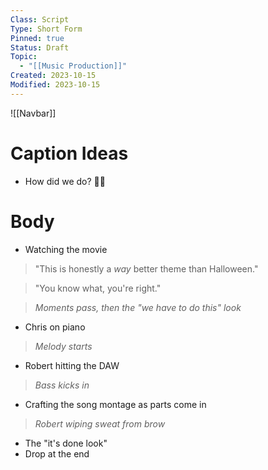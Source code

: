 ```yaml
---
Class: Script
Type: Short Form
Pinned: true
Status: Draft
Topic:
  - "[[Music Production]]"
Created: 2023-10-15
Modified: 2023-10-15
---
```


![[Navbar]]

# Caption Ideas

 - How did we do? 🧐👺

# Body

- Watching the movie

> "This is honestly a *way* better theme than Halloween."

> "You know what, you're right."

> *Moments pass, then the "we have to do this" look*

- Chris on piano

> *Melody starts*

- Robert hitting the DAW

> *Bass kicks in*

- Crafting the song montage as parts come in

> *Robert wiping sweat from brow*

- The "it's done look"
- Drop at the end
